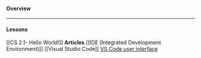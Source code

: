#### Overview

---
#### Lessons

[[CS 2.1- Hello World!]]
	**Articles**
		[[IDE (Integrated Development Environment)]]
		[[Visual Studio Code]]
		[VS Code user interface](https://code.visualstudio.com/docs/getstarted/userinterface)
		